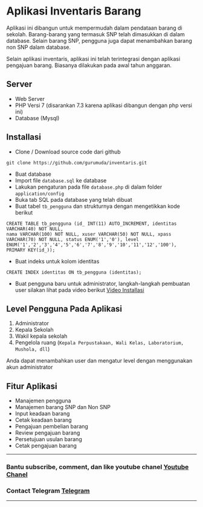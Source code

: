 # Aplikasi Inventaris Barang

Aplikasi ini dibangun untuk mempermudah dalam pendataan barang di sekolah. Barang-barang yang termasuk SNP telah dimasukkan di dalam database. Selain barang SNP, pengguna juga dapat menambahkan barang non SNP dalam database.

Selain aplikasi inventaris, aplikasi ini telah terintegrasi dengan aplikasi pengajuan barang. Biasanya dilakukan pada awal tahun anggaran.

## Server

- Web Server
- PHP Versi 7 (disarankan 7.3 karena aplikasi dibangun dengan php versi ini)
- Database (Mysql)

## Installasi

- Clone / Download source code dari github

```base
git clone https://github.com/gurumuda/inventaris.git
```

- Buat database
- Import file `database.sql` ke database
- Lakukan pengaturan pada file `database.php` di dalam folder `application/config`
- Buka tab SQL pada database yang telah dibuat
- Buat tabel `tb_pengguna` dan strukturnya dengan mengetikkan kode berikut

```base
CREATE TABLE tb_pengguna (id_ INT(11) AUTO_INCREMENT, identitas VARCHAR(40) NOT NULL,
nama VARCHAR(100) NOT NULL, xuser VARCHAR(50) NOT NULL, xpass VARCHAR(70) NOT NULL, status ENUM('1','0'), level ENUM('1','2','3','4','5','6','7','8','9','10','11','12','100'), PRIMARY KEY(id_));
```

- Buat indeks untuk kolom identitas

```base
CREATE INDEX identitas ON tb_pengguna (identitas);
```

- Buat pengguna baru untuk administrator, langkah-langkah pembuatan user silakan lihat pada video berikut [Video Installasi](https://youtu.be/3n-8hNs3tGE)

## Level Pengguna Pada Aplikasi

1. Administrator
2. Kepala Sekolah
3. Wakil kepala sekolah
4. Pengelola ruang (`Kepala Perpustakaan, Wali Kelas, Laboratorium, Mushola, dll`)

Anda dapat menambahkan user dan mengatur level dengan menggunakan akun administrator

## Fitur Aplikasi

- Manajemen pengguna
- Manajemen barang SNP dan Non SNP
- Input keadaan barang
- Cetak keadaan barang
- Pengajuan pembelian barang
- Review pengajuan barang
- Persetujuan usulan barang
- Cetak pengajuan barang

---

### Bantu subscribe, comment, dan like youtube chanel [Youtube Chanel](https://youtube.com/@gurumuda1987)

### Contact Telegram [Telegram](https://t.me/yuwandianto)

---
